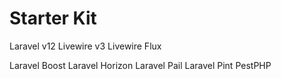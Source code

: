 # Starter Kit

Laravel v12
Livewire v3
Livewire Flux

Laravel Boost
Laravel Horizon
Laravel Pail
Laravel Pint
PestPHP
